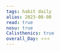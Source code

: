 ```yaml
---
tags: habit daily
alias: 2023-08-08
read: true
nosu: true
Calisthenics: true
overall_Day: ⭐⭐⭐
---
```


